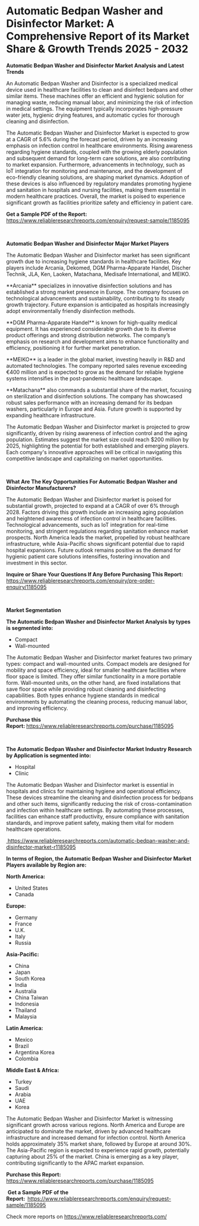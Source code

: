 <p><h1>Automatic Bedpan Washer and Disinfector Market: A Comprehensive Report of its Market Share & Growth Trends 2025 - 2032</h1></p><p><strong>Automatic Bedpan Washer and Disinfector Market Analysis and Latest Trends</strong></p>
<p><p>An Automatic Bedpan Washer and Disinfector is a specialized medical device used in healthcare facilities to clean and disinfect bedpans and other similar items. These machines offer an efficient and hygienic solution for managing waste, reducing manual labor, and minimizing the risk of infection in medical settings. The equipment typically incorporates high-pressure water jets, hygienic drying features, and automatic cycles for thorough cleaning and disinfection.</p><p>The Automatic Bedpan Washer and Disinfector Market is expected to grow at a CAGR of 5.6% during the forecast period, driven by an increasing emphasis on infection control in healthcare environments. Rising awareness regarding hygiene standards, coupled with the growing elderly population and subsequent demand for long-term care solutions, are also contributing to market expansion. Furthermore, advancements in technology, such as IoT integration for monitoring and maintenance, and the development of eco-friendly cleaning solutions, are shaping market dynamics. Adoption of these devices is also influenced by regulatory mandates promoting hygiene and sanitation in hospitals and nursing facilities, making them essential in modern healthcare practices. Overall, the market is poised to experience significant growth as facilities prioritize safety and efficiency in patient care.</p></p>
<p><strong>Get a Sample PDF of the Report:&nbsp;</strong> <a href="https://www.reliableresearchreports.com/enquiry/request-sample/1185095?utm_campaign=3360&utm_medium=2&utm_source=Github&utm_content=ia&utm_term=28032025&utm_id=automatic-bedpan-washer-and-disinfector">https://www.reliableresearchreports.com/enquiry/request-sample/1185095</a></p>
<p>&nbsp;</p>
<p><strong>Automatic Bedpan Washer and Disinfector Major Market Players</strong></p>
<p><p>The Automatic Bedpan Washer and Disinfector market has seen significant growth due to increasing hygiene standards in healthcare facilities. Key players include Arcania, Dekomed, DGM Pharma-Apparate Handel, Discher Technik, JLA, Ken, Laoken, Matachana, Medisafe International, and MEIKO.</p><p>**Arcania** specializes in innovative disinfection solutions and has established a strong market presence in Europe. The company focuses on technological advancements and sustainability, contributing to its steady growth trajectory. Future expansion is anticipated as hospitals increasingly adopt environmentally friendly disinfection methods.</p><p>**DGM Pharma-Apparate Handel** is known for high-quality medical equipment. It has experienced considerable growth due to its diverse product offerings and strong distribution networks. The company’s emphasis on research and development aims to enhance functionality and efficiency, positioning it for further market penetration.</p><p>**MEIKO** is a leader in the global market, investing heavily in R&D and automated technologies. The company reported sales revenue exceeding €400 million and is expected to grow as the demand for reliable hygiene systems intensifies in the post-pandemic healthcare landscape.</p><p>**Matachana** also commands a substantial share of the market, focusing on sterilization and disinfection solutions. The company has showcased robust sales performance with an increasing demand for its bedpan washers, particularly in Europe and Asia. Future growth is supported by expanding healthcare infrastructure.</p><p>The Automatic Bedpan Washer and Disinfector market is projected to grow significantly, driven by rising awareness of infection control and the aging population. Estimates suggest the market size could reach $200 million by 2025, highlighting the potential for both established and emerging players. Each company's innovative approaches will be critical in navigating this competitive landscape and capitalizing on market opportunities.</p></p>
<p>&nbsp;</p>
<p><strong>What Are The Key Opportunities For Automatic Bedpan Washer and Disinfector Manufacturers?</strong></p>
<p><p>The Automatic Bedpan Washer and Disinfector market is poised for substantial growth, projected to expand at a CAGR of over 6% through 2028. Factors driving this growth include an increasing aging population and heightened awareness of infection control in healthcare facilities. Technological advancements, such as IoT integration for real-time monitoring, and stringent regulations regarding sanitation enhance market prospects. North America leads the market, propelled by robust healthcare infrastructure, while Asia-Pacific shows significant potential due to rapid hospital expansions. Future outlook remains positive as the demand for hygienic patient care solutions intensifies, fostering innovation and investment in this sector.</p></p>
<p><strong>Inquire or Share Your Questions If Any Before Purchasing This Report:</strong> <a href="https://www.reliableresearchreports.com/enquiry/pre-order-enquiry/1185095?utm_campaign=3360&utm_medium=2&utm_source=Github&utm_content=ia&utm_term=28032025&utm_id=automatic-bedpan-washer-and-disinfector">https://www.reliableresearchreports.com/enquiry/pre-order-enquiry/1185095</a></p>
<p>&nbsp;</p>
<p><strong>Market Segmentation</strong></p>
<p><strong>The Automatic Bedpan Washer and Disinfector Market Analysis by types is segmented into:</strong></p>
<p><ul><li>Compact</li><li>Wall-mounted</li></ul></p>
<p><p>The Automatic Bedpan Washer and Disinfector market features two primary types: compact and wall-mounted units. Compact models are designed for mobility and space efficiency, ideal for smaller healthcare facilities where floor space is limited. They offer similar functionality in a more portable form. Wall-mounted units, on the other hand, are fixed installations that save floor space while providing robust cleaning and disinfecting capabilities. Both types enhance hygiene standards in medical environments by automating the cleaning process, reducing manual labor, and improving efficiency.</p></p>
<p><strong>Purchase this Report:&nbsp;</strong><a href="https://www.reliableresearchreports.com/purchase/1185095?utm_campaign=3360&utm_medium=2&utm_source=Github&utm_content=ia&utm_term=28032025&utm_id=automatic-bedpan-washer-and-disinfector">https://www.reliableresearchreports.com/purchase/1185095</a></p>
<p>&nbsp;</p>
<p><strong>The Automatic Bedpan Washer and Disinfector Market Industry Research by Application is segmented into:</strong></p>
<p><ul><li>Hospital</li><li>Clinic</li></ul></p>
<p><p>The Automatic Bedpan Washer and Disinfector market is essential in hospitals and clinics for maintaining hygiene and operational efficiency. These devices streamline the cleaning and disinfection process for bedpans and other such items, significantly reducing the risk of cross-contamination and infection within healthcare settings. By automating these processes, facilities can enhance staff productivity, ensure compliance with sanitation standards, and improve patient safety, making them vital for modern healthcare operations.</p></p>
<p><a href="https://www.reliableresearchreports.com/automatic-bedpan-washer-and-disinfector-market-r1185095?utm_campaign=3360&utm_medium=2&utm_source=Github&utm_content=ia&utm_term=28032025&utm_id=automatic-bedpan-washer-and-disinfector">&nbsp;https://www.reliableresearchreports.com/automatic-bedpan-washer-and-disinfector-market-r1185095</a></p>
<p><strong>In terms of Region, the Automatic Bedpan Washer and Disinfector Market Players available by Region are:</strong></p>
<p>
    <p> <strong> North America: </strong>
        <ul>
            <li>United States</li>
            <li>Canada</li>
        </ul>
        </p> 
    <p> <strong> Europe: </strong>
        <ul>
            <li>Germany</li>
            <li>France</li>
            <li>U.K.</li>
            <li>Italy</li>
            <li>Russia</li>
        </ul>
        </p> 
    <p> <strong> Asia-Pacific: </strong>
        <ul>
            <li>China</li>
            <li>Japan</li>
            <li>South Korea</li>
            <li>India</li>
            <li>Australia</li>
            <li>China Taiwan</li>
            <li>Indonesia</li>
            <li>Thailand</li>
            <li>Malaysia</li>
        </ul>
        </p> 
    <p> <strong> Latin America: </strong>
        <ul>
            <li>Mexico</li>
            <li>Brazil</li>
            <li>Argentina Korea</li>
            <li>Colombia</li>
        </ul>
        </p> 
    <p> <strong> Middle East & Africa: </strong>
        <ul>
            <li>Turkey</li>
            <li>Saudi</li>
            <li>Arabia</li>
            <li>UAE</li>
            <li>Korea</li>
        </ul>
    </p>
    </p>
<p><p>The Automatic Bedpan Washer and Disinfector Market is witnessing significant growth across various regions. North America and Europe are anticipated to dominate the market, driven by advanced healthcare infrastructure and increased demand for infection control. North America holds approximately 35% market share, followed by Europe at around 30%. The Asia-Pacific region is expected to experience rapid growth, potentially capturing about 25% of the market. China is emerging as a key player, contributing significantly to the APAC market expansion.</p></p>
<p><strong>Purchase this Report: </strong><a href="https://www.reliableresearchreports.com/purchase/1185095?utm_campaign=3360&utm_medium=2&utm_source=Github&utm_content=ia&utm_term=28032025&utm_id=automatic-bedpan-washer-and-disinfector">https://www.reliableresearchreports.com/purchase/1185095</a></p>
<p>&nbsp;<strong>Get a Sample PDF of the Report:&nbsp;&nbsp;</strong><a href="https://www.reliableresearchreports.com/enquiry/request-sample/1185095?utm_campaign=3360&utm_medium=2&utm_source=Github&utm_content=ia&utm_term=28032025&utm_id=automatic-bedpan-washer-and-disinfector">https://www.reliableresearchreports.com/enquiry/request-sample/1185095</a></p>
<p><strong></strong></p>
<p>Check more reports on <a href="https://www.reliableresearchreports.com/?utm_campaign=3360&utm_medium=2&utm_source=Github&utm_content=ia&utm_term=28032025&utm_id=automatic-bedpan-washer-and-disinfector">https://www.reliableresearchreports.com/</a></p>